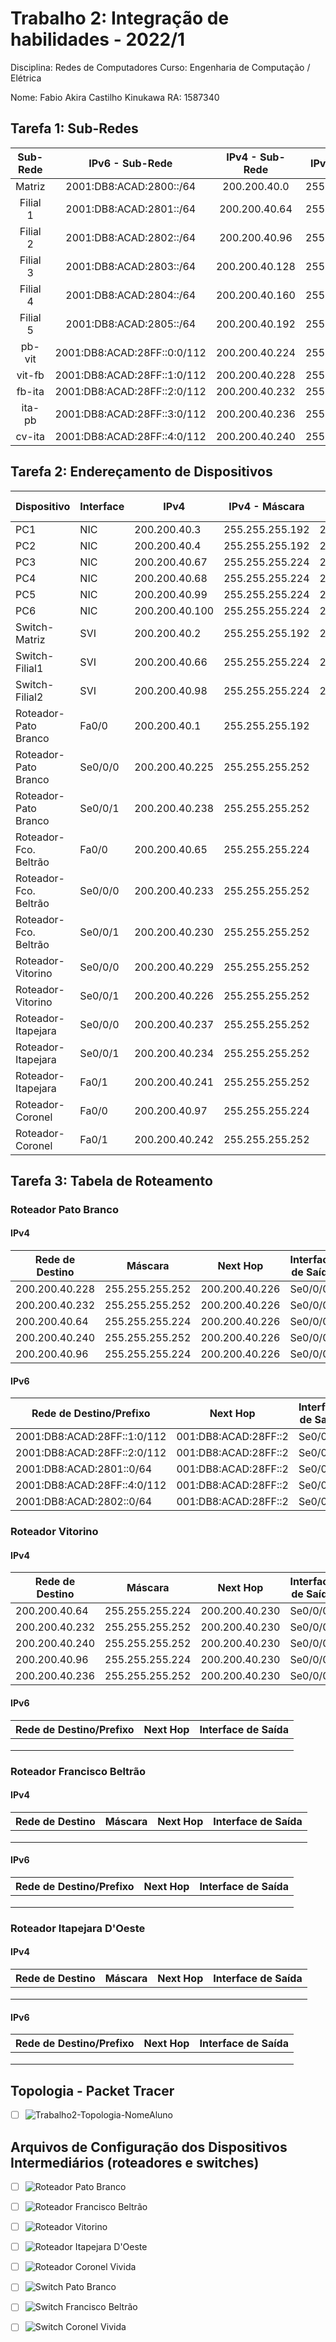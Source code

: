 # Trabalho 2: Integração de habilidades - 2022/1

Disciplina: Redes de Computadores
Curso: Engenharia de Computação / Elétrica

Nome: Fabio Akira Castilho Kinukawa         RA: 1587340


## Tarefa 1:  Sub-Redes

| Sub- Rede |             IPv6 - Sub-Rede            |  IPv4 - Sub-Rede  |  IPv4 - Máscara   | IPv4 - Broadcast  |    
|:---------:|:--------------------------------------:|:-----------------:|:-----------------:|:-----------------:|
| Matriz    | 2001:DB8:ACAD:2800::/64 | 200.200.40.0   | 255.255.255.192 | 200.200.40.63  |
| Filial 1  | 2001:DB8:ACAD:2801::/64 | 200.200.40.64  | 255.255.255.224 | 200.200.40.95  |
| Filial 2  | 2001:DB8:ACAD:2802::/64 | 200.200.40.96  | 255.255.255.224 | 200.200.40.127 |
| Filial 3  | 2001:DB8:ACAD:2803::/64 | 200.200.40.128 | 255.255.255.224 | 200.200.40.159 |
| Filial 4  | 2001:DB8:ACAD:2804::/64 | 200.200.40.160 | 255.255.255.224 | 200.200.40.192 |
| Filial 5  | 2001:DB8:ACAD:2805::/64 | 200.200.40.192 | 255.255.255.224 | 200.200.40.223 |
| pb-vit    | 2001:DB8:ACAD:28FF::0:0/112 | 200.200.40.224 | 255.255.255.252 | 200.200.40.227 |
| vit-fb    | 2001:DB8:ACAD:28FF::1:0/112 | 200.200.40.228 | 255.255.255.252 | 200.200.40.231 |
| fb-ita    | 2001:DB8:ACAD:28FF::2:0/112 | 200.200.40.232 | 255.255.255.252 | 200.200.40.235 |
| ita-pb    | 2001:DB8:ACAD:28FF::3:0/112 | 200.200.40.236 | 255.255.255.252 | 200.200.40.239 |
| cv-ita    | 2001:DB8:ACAD:28FF::4:0/112  | 200.200.40.240 | 255.255.255.252 | 200.200.40.243 |


## Tarefa 2: Endereçamento de Dispositivos
| Dispositivo           | Interface | IPv4 | IPv4 - Máscara | IPv4 - Gateway | IPv6/Prefixo | IPv6 - Gateway |
|-----------------------|-----------|------|----------------|----------------|--------------|----------------|
| PC1                   | NIC       |200.200.40.3|255.255.255.192|200.200.40.1|2001:DB8:ACAD:2800::3/64 |2001:DB8:ACAD:2800::1/64|
| PC2                   | NIC       |200.200.40.4|255.255.255.192|200.200.40.1|2001:DB8:ACAD:2800::4/64 |2001:DB8:ACAD:2800::1/64|
| PC3                   | NIC       |200.200.40.67|255.255.255.224|200.200.40.65|2001:DB8:ACAD:2801::3/64| 2001:DB8:ACAD:2801::1/64|
| PC4                   | NIC       |200.200.40.68|255.255.255.224|200.200.40.65|2001:DB8:ACAD:2801::4/64| 2001:DB8:ACAD:2801::1/64|
| PC5                   | NIC       |200.200.40.99|255.255.255.224|200.200.40.97|2001:DB8:ACAD:2802::3/64| 2001:DB8:ACAD:2802::1/64|
| PC6                   | NIC       |200.200.40.100|255.255.255.224|200.200.40.97|2001:DB8:ACAD:2802::4/64 |2001:DB8:ACAD:2802::1/64|
| Switch-Matriz         | SVI       |200.200.40.2|255.255.255.192|200.200.40.1|2001:DB8:ACAD:2800::2/64 |2001:DB8:ACAD:2800::1/64|
| Switch-Filial1        | SVI       |200.200.40.66|255.255.255.224|200.200.40.65|2001:DB8:ACAD:2801::2/64 |2001:DB8:ACAD:2801::1/64|
| Switch-Filial2        | SVI       |200.200.40.98|255.255.255.224|200.200.40.97|2001:DB8:ACAD:2802::2/64 |2001:DB8:ACAD:2802::1/64|
| Roteador-Pato Branco  | Fa0/0     |200.200.40.1|255.255.255.192|    |2001:DB8:ACAD:2800::1/64|                |
| Roteador-Pato Branco  | Se0/0/0   |200.200.40.225|255.255.255.252|  |2001:DB8:ACAD:28FF::1/112|                |
| Roteador-Pato Branco  | Se0/0/1   |200.200.40.238|255.255.255.252|  |2001:DB8:ACAD:28FF::3:2/112 |                |
| Roteador-Fco. Beltrão | Fa0/0     |200.200.40.65|255.255.255.224|   |2001:DB8:ACAD:2801::1/64|                |
| Roteador-Fco. Beltrão | Se0/0/0   |200.200.40.233|255.255.255.252|  |2001:DB8:ACAD:28FF::2:1/112|                |
| Roteador-Fco. Beltrão | Se0/0/1   |200.200.40.230|255.255.255.252|  |2001:DB8:ACAD:28FF::1:2/112|                |
| Roteador-Vitorino     | Se0/0/0   |200.200.40.229|255.255.255.252|  |2001:DB8:ACAD:28FF::1:1/112|                |
| Roteador-Vitorino     | Se0/0/1   |200.200.40.226|255.255.255.252|  |2001:DB8:ACAD:28FF::2/112 |                |
| Roteador-Itapejara    | Se0/0/0   |200.200.40.237|255.255.255.252|  |2001:DB8:ACAD:28FF::3:1/112|                |
| Roteador-Itapejara    | Se0/0/1   |200.200.40.234|255.255.255.252|  |2001:DB8:ACAD:28FF::2:2/112|                |
| Roteador-Itapejara    | Fa0/1     |200.200.40.241|255.255.255.252|  |2001:DB8:ACAD:28FF::4:1/112 |                |
| Roteador-Coronel      | Fa0/0     |200.200.40.97|255.255.255.224|   |2001:DB8:ACAD:2802::1/64|                |
| Roteador-Coronel      | Fa0/1     |200.200.40.242|255.255.255.252|  |2001:DB8:ACAD:28FF::4:2/112 |                |

## Tarefa 3: Tabela de Roteamento
### Roteador Pato Branco
#### IPv4
| Rede de Destino | Máscara | Next Hop | Interface de Saída |
|-----------------|---------|----------|--------------------|
| 200.200.40.228 | 255.255.255.252 |200.200.40.226 | Se0/0/0       |
| 200.200.40.232 | 255.255.255.252 |200.200.40.226 | Se0/0/0       |
| 200.200.40.64 | 255.255.255.224 |200.200.40.226 | Se0/0/0       |
| 200.200.40.240 | 255.255.255.252 |200.200.40.226 | Se0/0/0       |
| 200.200.40.96 | 255.255.255.224 |200.200.40.226 | Se0/0/0       |
#### IPv6
| Rede de Destino/Prefixo | Next Hop | Interface de Saída |
|-----------------|----------|--------------------|
|2001:DB8:ACAD:28FF::1:0/112 | 001:DB8:ACAD:28FF::2 | Se0/0/0 |
|2001:DB8:ACAD:28FF::2:0/112 | 001:DB8:ACAD:28FF::2 | Se0/0/0 |
|2001:DB8:ACAD:2801::0/64 | 001:DB8:ACAD:28FF::2 | Se0/0/0 |
|2001:DB8:ACAD:28FF::4:0/112 | 001:DB8:ACAD:28FF::2 | Se0/0/0 |
|2001:DB8:ACAD:2802::0/64 | 001:DB8:ACAD:28FF::2 | Se0/0/0 |

### Roteador Vitorino
#### IPv4
| Rede de Destino | Máscara | Next Hop | Interface de Saída |
|-----------------|---------|----------|--------------------|
| 200.200.40.64  | 255.255.255.224 | 200.200.40.230 |   Se0/0/0   |
| 200.200.40.232  | 255.255.255.252 | 200.200.40.230 |   Se0/0/0   |
| 200.200.40.240  | 255.255.255.252 | 200.200.40.230 |   Se0/0/0   |
| 200.200.40.96  | 255.255.255.224 | 200.200.40.230 |   Se0/0/0   |
| 200.200.40.236 | 255.255.255.252 | 200.200.40.230 |   Se0/0/0   |
#### IPv6
| Rede de Destino/Prefixo | Next Hop | Interface de Saída |
|-----------------|----------|--------------------|
|                 |          |                    |
|                 |          |                    |
|                 |          |                    |

### Roteador Francisco Beltrão
#### IPv4
| Rede de Destino | Máscara | Next Hop | Interface de Saída |
|-----------------|---------|----------|--------------------|
|                 |         |          |                    |
|                 |         |          |                    |
|                 |         |          |                    |
#### IPv6
| Rede de Destino/Prefixo | Next Hop | Interface de Saída |
|-----------------|----------|--------------------|
|                 |          |                    |
|                 |          |                    |
|                 |          |                    |

### Roteador Itapejara D'Oeste
#### IPv4
| Rede de Destino | Máscara | Next Hop | Interface de Saída |
|-----------------|---------|----------|--------------------|
|                 |         |          |                    |
|                 |         |          |                    |
|                 |         |          |                    |
#### IPv6
| Rede de Destino/Prefixo | Next Hop | Interface de Saída |
|-----------------|----------|--------------------|
|                 |          |                    |
|                 |          |                    |
|                 |          |                    |

## Topologia - Packet Tracer
- [ ] ![Trabalho2-Topologia-NomeAluno](trabalho2-topologia-NomeAluno.pkt)


## Arquivos de Configuração dos Dispositivos Intermediários (roteadores e switches)
- [ ] ![Roteador Pato Branco](r-pb-nnn.pkt)
- [ ] ![Roteador Francisco Beltrão](r-fb-nnn.pkt)
- [ ] ![Roteador Vitorino](r-vit-nnn.pkt)
- [ ] ![Roteador Itapejara D'Oeste](r-ita-nnn.pkt)
- [ ] ![Roteador Coronel Vivida](r-cv-nnn.pkt)
- [ ] ![Switch Pato Branco](sw-pb-nnn.pkt)
- [ ] ![Switch Francisco Beltrão](sw-fb-nnn.pkt)
- [ ] ![Switch Coronel Vivida](sw-cv-nnn.pkt)

